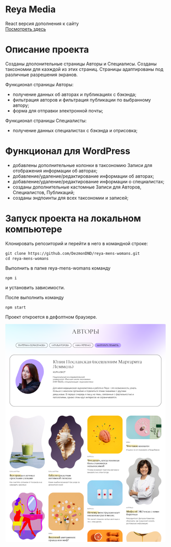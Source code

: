 # Reya Media

React версия дополнения к сайту  
[Посмотреть здесь](https://reya-media.netlify.app)

# Описание проекта

Созданы дполонительные страницы Авторы и Специалисы. Созданы таксономии для каэждой из этих страниц. Страницы адаптированы под различные разрешения экранов.

Функционал страницы Авторы:

- получение данных об авторах и публикациях с бэкэнда;
- фильтрация авторов и фильтрация публикации по выбранному автору;
- форма для отправки электронной почты;

Функционал страницы Специалисты:

- получение данных специалистах с бэкэнда и отрисовка;

# Функционал для WordPress

- добавлены дополнительные колонки в таксономию Записи для отображения информации об авторах;
- добавление/удаление/редактирование информации об авторах;
- добавление/удаление/редактирование информации о специалистах;
- созданы дополнительные кастомные Записи для Авторов, Специалистов, Публикаций;
- созданы эндпоинты для всех таксономии и записей;

# Запуск проекта на локальном компьютере

Клонировать репозиторий и перейти в него в командной строке:

```
git clone https://github.com/DezmonDND/reya-mens-womans.git
cd reya-mens-womans
```

Выполнить в папке reya-mens-womans команду

```
npm i
```

и установить зависимости.

После выполнить команду

```
npm start
```

Проект откроется в дефолтном браузере.


![Превью](https://github.com/DezmonDND/reya-mens-womans/blob/main/preview_2.png?raw=true)

